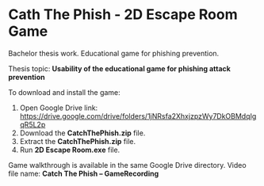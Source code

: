 # Cath The Phish - 2D Escape Room Game
Bachelor thesis work. Educational game for phishing prevention.

Thesis topic: **Usability of the educational game for phishing attack prevention**

To download and install the game:
1. Open Google Drive link: https://drive.google.com/drive/folders/1jNRsfa2XhxjzpzWy7DkOBMdqIgqR5L2p
2. Download the **CatchThePhish.zip** file.
3. Extract the **CatchThePhish.zip** file.
4. Run **2D Escape Room.exe** file.

Game walkthrough is available in the same Google Drive directory. Video file name: **Catch The Phish – GameRecording**

